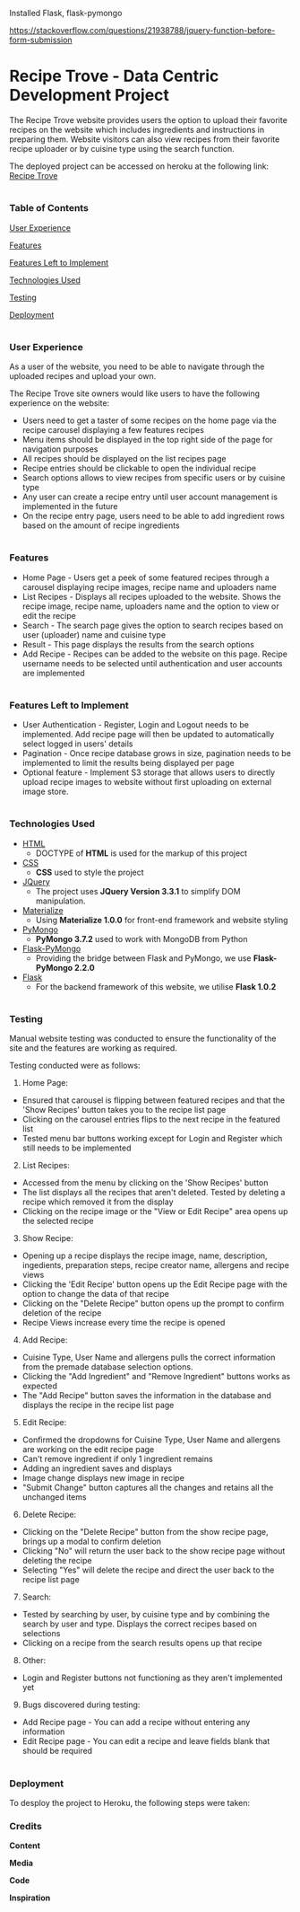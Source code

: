 

Installed Flask, flask-pymongo


https://stackoverflow.com/questions/21938788/jquery-function-before-form-submission


# Recipe Trove - Data Centric Development Project

The Recipe Trove website provides users the option to upload their favorite recipes on the website which includes ingredients and instructions in preparing them.
Website visitors can also view recipes from their favorite recipe uploader or by cuisine type using the search function.


The deployed project can be accessed on heroku at the following link: <a href="https://jan-data-centric-dev-project.herokuapp.com">Recipe Trove</a>

#

### **Table of Contents**

[User Experience](#user-experience)

[Features](#features)

[Features Left to Implement](#features-left-to-implement)

[Technologies Used](#technologies-used)

[Testing](#testing)

[Deployment](#deployment)

#
 
### User Experience

As a user of the website, you need to be able to navigate through the uploaded recipes and upload your own.

The Recipe Trove site owners would like users to have the following experience on the website:
- Users need to get a taster of some recipes on the home page via the recipe carousel displaying a few features recipes
- Menu items should be displayed in the top right side of the page for navigation purposes
- All recipes should be displayed on the list recipes page
- Recipe entries should be clickable to open the individual recipe
- Search options allows to view recipes from specific users or by cuisine type
- Any user can create a recipe entry until user account management is implemented in the future
- On the recipe entry page, users need to be able to add ingredient rows based on the amount of recipe ingredients

#

### Features

- Home Page - Users get a peek of some featured recipes through a carousel displaying recipe images, recipe name and uploaders name
- List Recipes - Displays all recipes uploaded to the website. Shows the recipe image, recipe name, uploaders name and the option to view or edit the recipe
- Search - The search page gives the option to search recipes based on user (uploader) name and cuisine type
- Result - This page displays the results from the search options
- Add Recipe - Recipes can be added to the website on this page. Recipe username needs to be selected until authentication and user accounts are implemented

#

### Features Left to Implement

- User Authentication - Register, Login and Logout needs to be implemented. Add recipe page will then be updated to automatically select logged in users' details
- Pagination - Once recipe database grows in size, pagination needs to be implemented to limit the results being displayed per page
- Optional feature - Implement S3 storage that allows users to directly upload recipe images to website without first uploading on external image store.

#

### Technologies Used

- [HTML](https://www.w3.org/html/)
    - DOCTYPE of **HTML** is used for the markup of this project
- [CSS](https://www.w3.org/Style/CSS/Overview.en.html)
    - **CSS** used to style the project
- [JQuery](https://jquery.com)
    - The project uses **JQuery Version 3.3.1** to simplify DOM manipulation.
- [Materialize](https://materializecss.com/)
    - Using **Materialize 1.0.0** for front-end framework and website styling
- [PyMongo](https://api.mongodb.com/python/current/)
    - **PyMongo 3.7.2** used to work with MongoDB from Python
- [Flask-PyMongo](https://flask-pymongo.readthedocs.io/en/latest/)
    - Providing the bridge between Flask and PyMongo, we use **Flask-PyMongo 2.2.0**
- [Flask](http://flask.pocoo.org/)
    - For the backend framework of this website, we utilise **Flask 1.0.2**

#

### Testing

Manual website testing was conducted to ensure the functionality of the site and the features are working as required. 

Testing conducted were as follows:

1. Home Page:
- Ensured that carousel is flipping between featured recipes and that the 'Show Recipes' button takes you to the recipe list page
- Clicking on the carousel entries flips to the next recipe in the featured list
- Tested menu bar buttons working except for Login and Register which still needs to be implemented

2. List Recipes:
- Accessed from the menu by clicking on the 'Show Recipes' button
- The list displays all the recipes that aren't deleted. Tested by deleting a recipe which removed it from the display
- Clicking on the recipe image or the "View or Edit Recipe" area opens up the selected recipe

3. Show Recipe:
- Opening up a recipe displays the recipe image, name, description, ingedients, preparation steps, recipe creator name, allergens and recipe views
- Clicking the 'Edit Recipe' button opens up the Edit Recipe page with the option to change the data of that recipe
- Clicking on the "Delete Recipe" button opens up the prompt to confirm deletion of the recipe
- Recipe Views increase every time the recipe is opened

4. Add Recipe:
- Cuisine Type, User Name and allergens pulls the correct information from the premade database selection options.
- Clicking the "Add Ingredient" and "Remove Ingredient" buttons works as expected
- The "Add Recipe" button saves the information in the database and displays the recipe in the recipe list page

5. Edit Recipe:
- Confirmed the dropdowns for Cuisine Type, User Name and allergens are working on the edit recipe page
- Can't remove ingredient if only 1 ingredient remains
- Adding an ingredient saves and displays
- Image change displays new image in recipe
- "Submit Change" button captures all the changes and retains all the unchanged items 

6. Delete Recipe:
- Clicking on the "Delete Recipe" button from the show recipe page, brings up a modal to confirm deletion
- Clicking "No" will return the user back to the show recipe page without deleting the recipe
- Selecting "Yes" will delete the recipe and direct the user back to the recipe list page

7. Search:
- Tested by searching by user, by cuisine type and by combining the search by user and type. Displays the correct recipes based on selections
- Clicking on a recipe from the search results opens up that recipe

8. Other:
- Login and Register buttons not functioning as they aren't implemented yet

9. Bugs discovered during testing:
- Add Recipe page - You can add a recipe without entering any information
- Edit Recipe page - You can edit a recipe and leave fields blank that should be required


#

### Deployment


To desploy the project to Heroku, the following steps were taken:



### Credits

**Content**


**Media** 


**Code**


**Inspiration**
